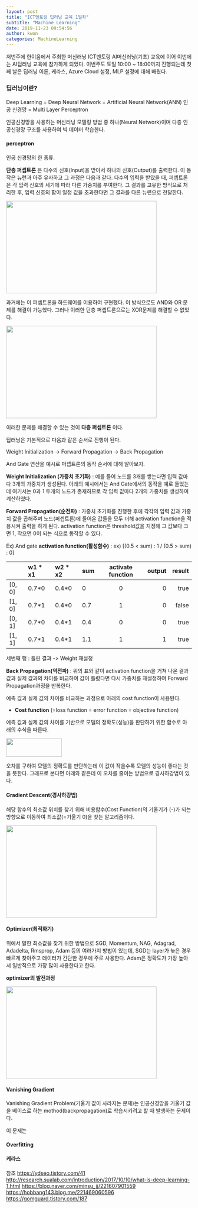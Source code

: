 ```yaml
---
layout: post
title: "ICT멘토링 딥러닝 교육 1일차"
subtitle: "Machine Learning"
date: 2019-11-23 09:54:56
author: kwon
categories: MachineLearning
---
```

저번주에 한이음에서 주최한 머신러닝 ICT멘토링 AI머신러닝(기초) 교육에 이어 이번에는 AI딥러닝 교육에 참가하게 되었다. 이번주도 토일 10:00 ~ 18:00까지 진행되는데 첫째 날은 딥러닝 이론, 케라스, Azure Cloud 설정, MLP 설정에 대해 배웠다.

### 딥러닝이란?
Deep Learning = Deep Neural Network = Artificial Neural Network(ANN) 인공 신경망
= Multi Layer Perceptron

인공신경망을 사용하는 머신러닝 모델링 방법 중 하나(Neural Network)이며 다층 인공신경망 구조를 사용하여 빅 데이터 학습한다.

#### perceptron
인공 신경망의 한 종류.


**단층 퍼셉트론** 은 다수의 신호(Input)을 받아서 하나의 신호(Output)를 출력한다. 이 동작은 뉴런과 아주 유사하고 그 과정은 다음과 같다. 다수의 입력을 받았을 때, 퍼셉트론은 각 입력 신호의 세기에 따라 다른 가중치를 부여한다. 그 결과를 고유한 방식으로 처리한 후, 입력 신호의 합이 일정 값을 초과한다면 그 결과를 다른 뉴련으로 전달한다.


<div style="width: 100%; height: 250px;">
    <img src="https://kyu9341.github.io/assets/perceptron.png" style="width: 90%
    ; height: 250px;">
</div>

과거에는 이 퍼셉트론을 하드웨어를 이용하여 구현했다. 이 방식으로도 AND와 OR 문제를 해결이 가능했다. 그러나 이러한 단층 퍼셉트론으로는 XOR문제를 해결할 수 없었다.

<div style="width: 100%; height: 250px;">
    <img src="https://kyu9341.github.io/assets/xor.png" style="width: 90%
    ; height: 250px;">
</div>

이러한 문제를 해결할 수 있는 것이 **다층 퍼셉트론** 이다.






딥러닝은 기본적으로 다음과 같은 순서로 진행이 된다.

Weight Initialization -> Forward Propagation -> Back Propagation

And Gate 연산을 예시로 퍼셉트론의 동작 순서에 대해 알아보자.

**Weight Initialization (가중치 초기화)** : 예를 들어 노드를 3개를 쌓는다면 입력 값마다 3개의 가중치가 생성된다. 아래의 예시에서는 And Gate에서의 동작을 예로 들었는데 여기서는 0과 1 두개의 노드가 존재하므로 각 입력 값마다 2개의 가중치를 생성하여 계산하였다.

**Forward Propagation(순전파)** : 가중치 초기화를 진행한 후에 각각의 입력 값과 가중치 값을 곱해주며 노드(퍼셉트론)에 들어온 값들을 모두 더해 activation function을 적용시켜 출력을 하게 된다. activation function은 threshold값을 지정해 그 값보다 크면 1, 작으면 0이 되는 식으로 동작할 수 있다.

Ex) And gate 	**activation function(활성함수)** : ex) [(0.5 < sum) : 1 / (0.5 > sum) : 0]

|      |  w1 * x1|	w2 * x2	 | sum	| activate function| output|result|
|:-----|:-----|:----------|:-------|:--------:|----------:|-----:|
|[0, 0]|	0.7*0	| 0.4*0	| 	0 	| 0|0|true|
|[1, 0]|	0.7*1  |	0.4*0	|0.7|	1 	|	0| false |
|[0, 1]|	0.7*0|	0.4*1|	0.4|	0 	|	 0|true|
|[1, 1]	|0.7*1|	0.4*1	|1.1|	1 	|	1| true|

 세번째 행 : 틀린 결과 -> Weight 재설정

**Back Propagation(역전파)** : 위의 표와 같이 activation function을 거쳐 나온 결과값과 실제 값과의 차이를 비교하여 값이 틀렸다면 다시 가중치를 재설정하여 Forward Propagation과정을 반복한다.

예측 값과 실제 값의 차이를 비교하는 과정으로 아래의 cost function이 사용된다.
-	**Cost function** (=loss function = error function = objective function)

예측 값과 실제 값의 차이를 기반으로 모델의 정확도(성능)을 판단하기 위한 함수로 아래의 수식을 따른다.

<div style="width: 30%; height: 50px;">
    <img src="https://kyu9341.github.io/assets/lossfunction.png" style="width:100%
    ; height: 50px;">
</div>

오차를 구하여 모델의 정확도를 판단하는데 이 값이 작을수록 모델의 성능이 좋다는 것을 뜻한다. 그래프로 본다면 아래와 같은데 이 오차를 줄이는 방법으로 경사하강법이 있다.

#### Gradient Descent(경사하강법)
해당 함수의 최소값 위치를 찾기 위해 비용함수(Cost Function)의 기울기가 (-)가 되는 방향으로 이동하여 최소값(=기울기 0)을 찾는 알고리즘이다.

<div style="width: 100%; height: 250px;">
    <img src="https://kyu9341.github.io/assets/Descent.png" style="width: 90%
    ; height: 250px;">
</div>


#### Optimizer(최적화기)
위에서 말한 최소값을 찾기 위한 방법으로 SGD, Momentum, NAG, Adagrad, Adadelta, Rmsprop, Adam 등의 여러가지 방법이 있는데, SGD는 layer가 늦은 경우 빠르게 찾아주고 데이터가 간단한 경우에 주로 사용한다. Adam은 정확도가 가장 높아서 일반적으로 가장 많이 사용한다고 한다.

**optimizer의 발전과정**
<div style="width: 100%; height: 250px;">
    <img src="https://kyu9341.github.io/assets/optimizer.png" style="width: 90%
    ; height: 250px;">
</div>


#### Vanishing Gradient
Vanishing Gradient Problem(기울기 값이 사라지는 문제)는 인공신경망을 기울기 값을 베이스로 하는  mothod(backpropagation)로 학습시키려고 할 때 발생하는 문제이다.

이 문제는

#### Overfitting





#### 케라스












참조
<https://ydseo.tistory.com/41>
<http://research.sualab.com/introduction/2017/10/10/what-is-deep-learning-1.html>
<https://blog.naver.com/minsu_jj/221607901559>
<https://hobbang143.blog.me/221469060596>
<https://gomguard.tistory.com/187>
